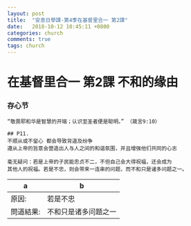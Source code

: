 ```yaml
---
layout: post
title:  "安息日學課-第4季在基督里合一 第2課"
date:   2018-10-12 10:45:11 +0800
categories: church
comments: true
tags: church 
---
```



# 在基督里合一 第2課 不和的缘由

### 存心节
~~~
“敬畏耶和华是智慧的开端；认识至圣者便是聪明。” （箴言9:10）
~~~

~~~
## P11.
不顺从或不留心 都会导致背道及纷争
遵从上帝的旨意会营造出人与人之间的和谐氛围，并且增强他们共同的心志

毫无疑问：若是上帝的子民能忠贞不二，不但自己会大得祝福，还会成为
其他人的祝福。若是不忠，则会带来一连串的问题，而不和只是诸多问题之一。
~~~

|  a | b  | 
|---|---|
|原因: | 若是不忠  |
|問道結果: |  不和只是诸多问题之一 |  


